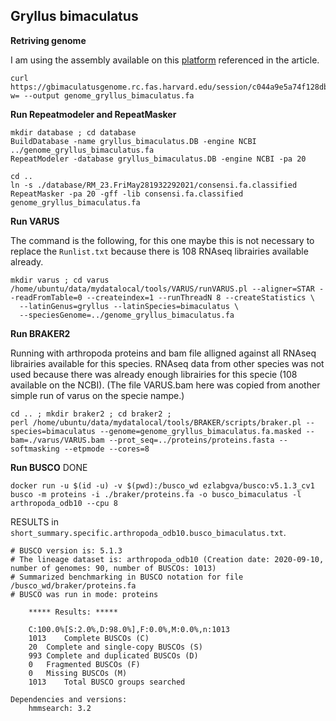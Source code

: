 ## Gryllus bimaculatus

**Retriving genome** 

I am using the assembly available on this [platform](http://gbimaculatusgenome.rc.fas.harvard.edu) referenced in the article. 
```
curl https://gbimaculatusgenome.rc.fas.harvard.edu/session/c044a9e5a74f128dbd50738d0ebe0dbc/download/downloadDataGenome?w= --output genome_gryllus_bimaculatus.fa
```
**Run Repeatmodeler and RepeatMasker**

```
mkdir database ; cd database 
BuildDatabase -name gryllus_bimaculatus.DB -engine NCBI ../genome_gryllus_bimaculatus.fa
RepeatModeler -database gryllus_bimaculatus.DB -engine NCBI -pa 20

cd .. 
ln -s ./database/RM_23.FriMay281932292021/consensi.fa.classified
RepeatMasker -pa 20 -gff -lib consensi.fa.classified genome_gryllus_bimaculatus.fa
```

**Run VARUS**

The command is the following, for this one maybe this is not necessary to replace  the `Runlist.txt` because there is 108 RNAseq librairies available already. 
```
mkdir varus ; cd varus
/home/ubuntu/data/mydatalocal/tools/VARUS/runVARUS.pl --aligner=STAR --readFromTable=0 --createindex=1 --runThreadN 8 --createStatistics \
  --latinGenus=gryllus --latinSpecies=bimaculatus \
  --speciesGenome=../genome_gryllus_bimaculatus.fa 
```

**Run BRAKER2** 

Running with arthropoda proteins and bam file alligned against all RNAseq librairies available for this species. RNAseq data from other species was not used because there was already enough librairies for this specie (108 available on the NCBI). (The file VARUS.bam here was copied from another simple run of varus on the specie nampe.)
```
cd .. ; mkdir braker2 ; cd braker2 ;
perl /home/ubuntu/data/mydatalocal/tools/BRAKER/scripts/braker.pl --species=bimaculatus --genome=genome_gryllus_bimaculatus.fa.masked --bam=./varus/VARUS.bam --prot_seq=../proteins/proteins.fasta --softmasking --etpmode --cores=8
```

**Run BUSCO** DONE

```
docker run -u $(id -u) -v $(pwd):/busco_wd ezlabgva/busco:v5.1.3_cv1 busco -m proteins -i ./braker/proteins.fa -o busco_bimaculatus -l arthropoda_odb10 --cpu 8
```

RESULTS in `short_summary.specific.arthropoda_odb10.busco_bimaculatus.txt`.

```
# BUSCO version is: 5.1.3 
# The lineage dataset is: arthropoda_odb10 (Creation date: 2020-09-10, number of genomes: 90, number of BUSCOs: 1013)
# Summarized benchmarking in BUSCO notation for file /busco_wd/braker/proteins.fa
# BUSCO was run in mode: proteins

	***** Results: *****

	C:100.0%[S:2.0%,D:98.0%],F:0.0%,M:0.0%,n:1013	   
	1013	Complete BUSCOs (C)			   
	20	Complete and single-copy BUSCOs (S)	   
	993	Complete and duplicated BUSCOs (D)	   
	0	Fragmented BUSCOs (F)			   
	0	Missing BUSCOs (M)			   
	1013	Total BUSCO groups searched		   

Dependencies and versions:
	hmmsearch: 3.2
```